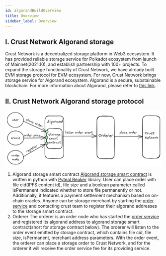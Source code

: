 ```yaml
---
id: algorandBuildOverview
title: Overview
sidebar_label: Overview
---
```


## I. Crust Network Algorand storage

Crust Network is a decentralized storage platform in Web3 ecosystem. It has provided reliable storage service for Polkadot ecosystem from launch of Mainnet(2021.10), and establish partnership with 100+ projects. To expand the storage functionality of Crust Network, we have already built EVM storage protocol for EVM ecosystem. For now, Crust Network brings storage service for Algorand ecosystem. Algorand is a secure, substainable blockchain. For more information about Algorand, please refer to [this link](https://algorandtechnologies.com/).

## II. Crust Network Algorand storage protocol

![Pic](assets/build/algo-storage-protocol.png)

1. Algorand storage smart contract
[Algorand storage smart contract](https://github.com/crustio/algorand-storage-contract?tab=readme-ov-file#storage-order-smart-contract) is written in python with [Pyteal Beaker](https://algorand-devrel.github.io/beaker/html/index.html) library. User can place order with file cid(IPFS content id), file size and a boolean parameter called isPermanent indicated whether to store file permanently or not. Additionally, it features a payment settlement mechanism based on on-chain oracles. Anyone can be storage merchant by starting the [order service](https://github.com/crustio/storage-contract-node) and contacting crust team to register their algorand addresses to the storage smart contract.
1. Orderer
The orderer is an order node who has started the [order service](https://github.com/crustio/storage-contract-node) and registered its algorand address to algorand storage smart contract(short for storage contract below). The orderer will listen to the order event emitted by storage contract, which contains file cid, file size, isPermanent, merchant address parameters. With the order event, the orderer can place a storage order to Crust Network, and for the orderer it will receive the order service fee for its providing service.